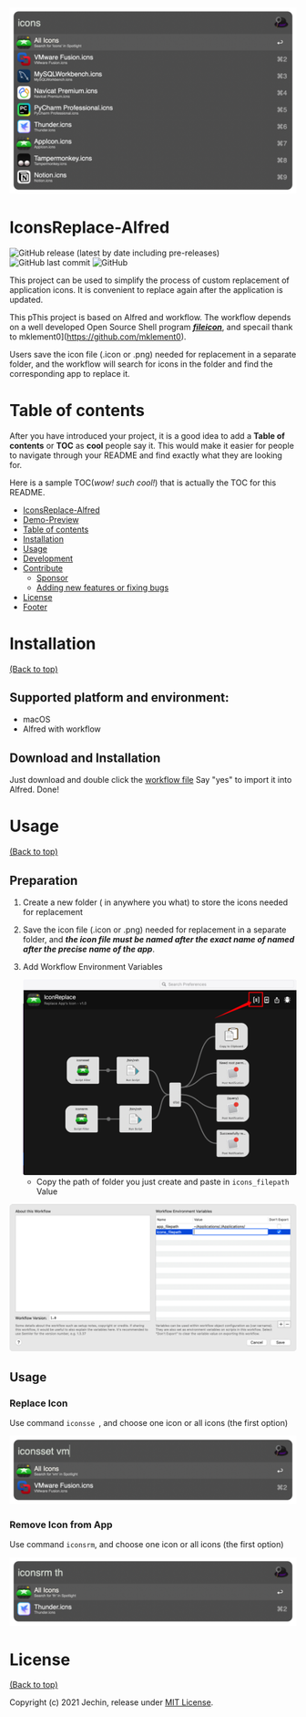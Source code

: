 <!-- Add banner here -->

![image-20210617093944919](https://raw.githubusercontent.com/Jechin/PicLib/main/image/image-20210617093944919.png)

# IconsReplace-Alfred

<!-- Add buttons here -->

![GitHub release (latest by date including pre-releases)](https://img.shields.io/github/v/release/Jechin/IconsReplace-Alfred?include_prereleases)
![GitHub last commit](https://img.shields.io/github/last-commit/Jechin/IconsReplace-Alfred)
![GitHub](https://img.shields.io/github/license/Jechin/IconsReplace-Alfred)

<!-- Describe your project in brief -->

This project can be used to simplify the process of custom replacement of application icons. It is convenient to replace again after the application is updated.

This pThis project is based on Alfred and workflow. The workflow depends on a well developed Open Source Shell program [***fileicon***](https://github.com/mklement0/fileicon), and specail thank to mklement0](https://github.com/mklement0). 

Users save the icon file (.icon or .png) needed for replacement in a separate folder, and the workflow will search for icons in the folder and find the corresponding app to replace it.

# Table of contents

After you have introduced your project, it is a good idea to add a **Table of contents** or **TOC** as **cool** people say it. This would make it easier for people to navigate through your README and find exactly what they are looking for.

Here is a sample TOC(*wow! such cool!*) that is actually the TOC for this README.

- [IconsReplace-Alfred](#IconsReplace-Alfred)
- [Demo-Preview](#demo-preview)
- [Table of contents](#table-of-contents)
- [Installation](#installation)
- [Usage](#usage)
- [Development](#development)
- [Contribute](#contribute)
  - [Sponsor](#sponsor)
  - [Adding new features or fixing bugs](#adding-new-features-or-fixing-bugs)
- [License](#license)
- [Footer](#footer)

# Installation

[(Back to top)](#table-of-contents)

## Supported platform and environment:

* macOS
* Alfred with workflow

## Download and Installation

Just download and double click the [workflow file](https://github.com/Jechin/IconsReplace-Alfred/releases) Say "yes" to import it into Alfred. Done!

# Usage

[(Back to top)](#table-of-contents)

## Preparation

1. Create a new folder ( in anywhere you what) to store the icons needed for replacement

2. Save the icon file (.icon or .png) needed for replacement in a separate folder, and ***the icon file must be named after the exact name of named after the precise name of the app***.

3. Add Workflow Environment Variables

   <img src="https://raw.githubusercontent.com/Jechin/PicLib/main/image/image-20210617122057480.png" alt="image-20210617122057480" style="zoom:50%;" />

   * Copy the path of folder you just create and paste in `icons_filepath` Value

<img src="https://raw.githubusercontent.com/Jechin/PicLib/main/image/image-20210617122227124.png" alt="image-20210617122227124" style="zoom:50%;" />

## Usage

### Replace Icon

Use command `iconsse `, and choose one icon or all icons (the first option)

![image-20210617155936819](https://raw.githubusercontent.com/Jechin/PicLib/main/image/image-20210617155936819.png)

### Remove Icon from App

Use command `iconsrm`, and choose one icon or all icons (the first option)

![image-20210617160007221](https://raw.githubusercontent.com/Jechin/PicLib/main/image/image-20210617160007221.png)

# License

[(Back to top)](#table-of-contents)

Copyright (c) 2021 Jechin, release under [MIT License](https://spdx.org/licenses/MIT#licenseText).



<!-- Add the footer here -->

